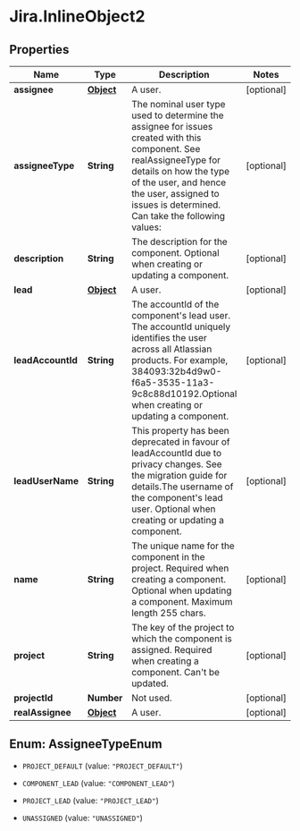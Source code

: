 # Jira.InlineObject2

## Properties

Name | Type | Description | Notes
------------ | ------------- | ------------- | -------------
**assignee** | [**Object**](.md) | A user. | [optional] 
**assigneeType** | **String** | The nominal user type used to determine the assignee for issues created with this component. See realAssigneeType for details on how the type of the user, and hence the user, assigned to issues is determined. Can take the following values: | [optional] 
**description** | **String** | The description for the component. Optional when creating or updating a component. | [optional] 
**lead** | [**Object**](.md) | A user. | [optional] 
**leadAccountId** | **String** | The accountId of the component&#39;s lead user. The accountId uniquely identifies the user across all Atlassian products. For example, 384093:32b4d9w0-f6a5-3535-11a3-9c8c88d10192.Optional when creating or updating a component. | [optional] 
**leadUserName** | **String** | This property has been deprecated in favour of leadAccountId due to privacy changes. See the migration guide for details.The username of the component&#39;s lead user. Optional when creating or updating a component. | [optional] 
**name** | **String** | The unique name for the component in the project. Required when creating a component. Optional when updating a component. Maximum length 255 chars. | [optional] 
**project** | **String** | The key of the project to which the component is assigned. Required when creating a component. Can&#39;t be updated. | [optional] 
**projectId** | **Number** | Not used. | [optional] 
**realAssignee** | [**Object**](.md) | A user. | [optional] 



## Enum: AssigneeTypeEnum


* `PROJECT_DEFAULT` (value: `"PROJECT_DEFAULT"`)

* `COMPONENT_LEAD` (value: `"COMPONENT_LEAD"`)

* `PROJECT_LEAD` (value: `"PROJECT_LEAD"`)

* `UNASSIGNED` (value: `"UNASSIGNED"`)




